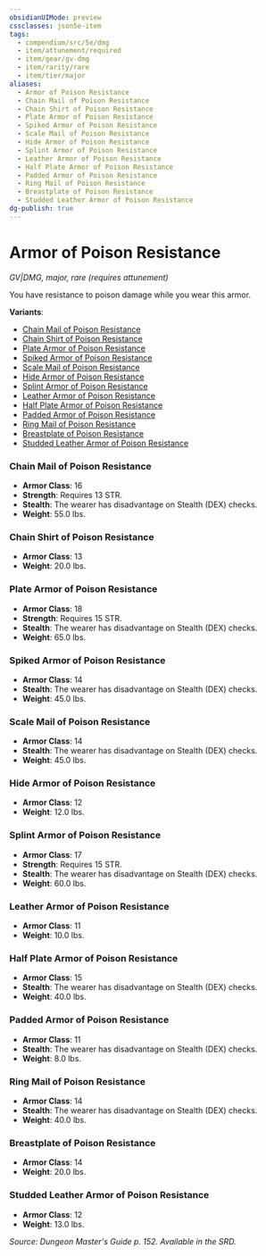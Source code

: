 ```yaml
---
obsidianUIMode: preview
cssclasses: json5e-item
tags:
  - compendium/src/5e/dmg
  - item/attunement/required
  - item/gear/gv-dmg
  - item/rarity/rare
  - item/tier/major
aliases:
  - Armor of Poison Resistance
  - Chain Mail of Poison Resistance
  - Chain Shirt of Poison Resistance
  - Plate Armor of Poison Resistance
  - Spiked Armor of Poison Resistance
  - Scale Mail of Poison Resistance
  - Hide Armor of Poison Resistance
  - Splint Armor of Poison Resistance
  - Leather Armor of Poison Resistance
  - Half Plate Armor of Poison Resistance
  - Padded Armor of Poison Resistance
  - Ring Mail of Poison Resistance
  - Breastplate of Poison Resistance
  - Studded Leather Armor of Poison Resistance
dg-publish: true
---
```

# Armor of Poison Resistance
*GV|DMG, major, rare (requires attunement)*  


You have resistance to poison damage while you wear this armor.

**Variants**:
- [Chain Mail of Poison Resistance](#Chain%20Mail%20of%20Poison%20Resistance)
- [Chain Shirt of Poison Resistance](#Chain%20Shirt%20of%20Poison%20Resistance)
- [Plate Armor of Poison Resistance](#Plate%20Armor%20of%20Poison%20Resistance)
- [Spiked Armor of Poison Resistance](#Spiked%20Armor%20of%20Poison%20Resistance)
- [Scale Mail of Poison Resistance](#Scale%20Mail%20of%20Poison%20Resistance)
- [Hide Armor of Poison Resistance](#Hide%20Armor%20of%20Poison%20Resistance)
- [Splint Armor of Poison Resistance](#Splint%20Armor%20of%20Poison%20Resistance)
- [Leather Armor of Poison Resistance](#Leather%20Armor%20of%20Poison%20Resistance)
- [Half Plate Armor of Poison Resistance](#Half%20Plate%20Armor%20of%20Poison%20Resistance)
- [Padded Armor of Poison Resistance](#Padded%20Armor%20of%20Poison%20Resistance)
- [Ring Mail of Poison Resistance](#Ring%20Mail%20of%20Poison%20Resistance)
- [Breastplate of Poison Resistance](#Breastplate%20of%20Poison%20Resistance)
- [Studded Leather Armor of Poison Resistance](#Studded%20Leather%20Armor%20of%20Poison%20Resistance)

### Chain Mail of Poison Resistance

- **Armor Class**: 16
- **Strength**: Requires 13 STR.
- **Stealth**: The wearer has disadvantage on Stealth (DEX) checks.
- **Weight**: 55.0 lbs.

### Chain Shirt of Poison Resistance

- **Armor Class**: 13
- **Weight**: 20.0 lbs.

### Plate Armor of Poison Resistance

- **Armor Class**: 18
- **Strength**: Requires 15 STR.
- **Stealth**: The wearer has disadvantage on Stealth (DEX) checks.
- **Weight**: 65.0 lbs.

### Spiked Armor of Poison Resistance

- **Armor Class**: 14
- **Stealth**: The wearer has disadvantage on Stealth (DEX) checks.
- **Weight**: 45.0 lbs.

### Scale Mail of Poison Resistance

- **Armor Class**: 14
- **Stealth**: The wearer has disadvantage on Stealth (DEX) checks.
- **Weight**: 45.0 lbs.

### Hide Armor of Poison Resistance

- **Armor Class**: 12
- **Weight**: 12.0 lbs.

### Splint Armor of Poison Resistance

- **Armor Class**: 17
- **Strength**: Requires 15 STR.
- **Stealth**: The wearer has disadvantage on Stealth (DEX) checks.
- **Weight**: 60.0 lbs.

### Leather Armor of Poison Resistance

- **Armor Class**: 11
- **Weight**: 10.0 lbs.

### Half Plate Armor of Poison Resistance

- **Armor Class**: 15
- **Stealth**: The wearer has disadvantage on Stealth (DEX) checks.
- **Weight**: 40.0 lbs.

### Padded Armor of Poison Resistance

- **Armor Class**: 11
- **Stealth**: The wearer has disadvantage on Stealth (DEX) checks.
- **Weight**: 8.0 lbs.

### Ring Mail of Poison Resistance

- **Armor Class**: 14
- **Stealth**: The wearer has disadvantage on Stealth (DEX) checks.
- **Weight**: 40.0 lbs.

### Breastplate of Poison Resistance

- **Armor Class**: 14
- **Weight**: 20.0 lbs.

### Studded Leather Armor of Poison Resistance

- **Armor Class**: 12
- **Weight**: 13.0 lbs.


*Source: Dungeon Master's Guide p. 152. Available in the SRD.*